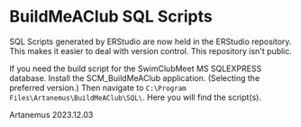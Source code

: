 # BuildMeAClub SQL Scripts

SQL Scripts generated by ERStudio are now held in the ERStudio repository. This makes it easier to deal with version control. This repository isn't public.

If you need the build script for the SwimClubMeet MS SQLEXPRESS database. Install the SCM_BuildMeAClub application. (Selecting the preferred version.) Then navigate to `C:\Program Files\Artanemus\BuildMeAClub\SQL\`. Here you will find the script(s).

Artanemus
2023.12.03
